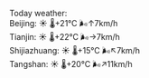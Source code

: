 Today weather:  
Beijing: ☀️   🌡️+21°C 🌬️↑7km/h  
Tianjin: ☀️   🌡️+22°C 🌬️→7km/h  
Shijiazhuang: ☀️   🌡️+15°C 🌬️↖7km/h  
Tangshan: ☀️   🌡️+20°C 🌬️↗11km/h  
